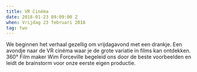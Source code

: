 ```yaml
---
title: VR Cinéma
date: 2018-01-23 09:09:00 Z
when: Vrijdag 23 februari 2018
tag: two
---
```


We beginnen het verhaal gezellig om vrijdagavond met een drankje. Een avondje naar de VR cinéma waar je de grote variatie in films kan ontdekken. 360° Film maker Wim Forceville begeleid ons door de beste voorbeelden en leidt de brainstorm voor onze eerste eigen productie.
